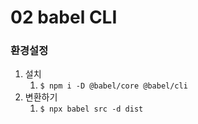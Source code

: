 # 02 babel CLI

### 환경설정
1. 설치
   1. ```$ npm i -D @babel/core @babel/cli```
2. 변환하기
   1. ```$ npx babel src -d dist```

